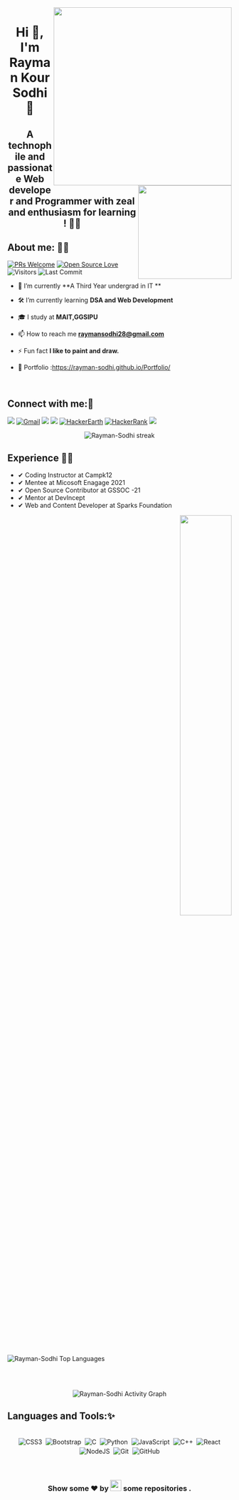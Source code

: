 <img align="right" alt="" width="400" src="https://www.linkedin.com/in/rayman-kour-sodhi-997b651a3/detail/background-image/">
<img align="right" src="https://raw.githubusercontent.com/akshitagupta15june/akshitagupta15june/master/200w.webp" width="210px" style="max-width:100%;">
<h1 align="center">Hi 👋, I'm Rayman Kour  Sodhi  🚀</h1>






<h2 align="center">A technophile and passionate Web developer and Programmer  with zeal and enthusiasm for learning ! 🐱‍🏍</h2>



## About me: 🙋‍♂
[![PRs Welcome](https://img.shields.io/badge/PRs-welcome-7FFFD4.svg?style=flat&logo=github)](https://github.com/Rayman-Sodhi)
[![Open Source Love](https://badges.frapsoft.com/os/v2/open-source.svg?v=103)](https://github.com/Rayman-Sodhi)
<img alt="Visitors" src="https://komarev.com/ghpvc/?username=Rayman-Sodhi&style=flat&labelColor=black&logo=github&label=PROFILE+VIEWS&color=7FFFD4"/>
<img alt="Last Commit" src="https://img.shields.io/github/last-commit/Rayman-Sodhi/Rayman-Sodhi?logo=markdown&label=LAST+UPDATE&color=7FFFD4&style=flat">

- 🔭 I’m currently **A  Third Year undergrad in IT **

- 🛠 I’m currently learning **DSA and Web Development**

- 🎓 I study at **MAIT,GGSIPU**

- 📫 How to reach me **raymansodhi28@gmail.com**

- ⚡ Fun fact **I like to paint and draw.**

- 🔭 Portfolio :https://rayman-sodhi.github.io/Portfolio/

<br>

## Connect with me:🤗

[<img src="https://img.shields.io/badge/Github-%23000000.svg?&style=for-the-badge&logo=github&logoColor=white">](https://github.com/Rayman-Sodhi)
[<img alt="Gmail" src="https://img.shields.io/badge/Gmail-D14836?style=for-the-badge&logo=gmail&logoColor=white" />](mailto:raymansodhi28@gmail.com)
[<img src="https://img.shields.io/badge/linkedin-%230077B5.svg?&style=for-the-badge&logo=linkedin&logoColor=white">](https://www.linkedin.com/in/rayman-kour-sodhi-997b651a3/)
[<img src="https://img.shields.io/badge/Portfolio-%23000000.svg?&style=for-the-badge">](https://rayman-sodhi.github.io/Portfolio/)
[<img alt="HackerEarth" src="https://img.shields.io/badge/HackerEarth-%232C3454.svg?style=for-the-badge&logo=HackerEarth&logoColor=Blue"/>](https://www.hackerearth.com/@qaursodhi)
[<img alt="HackerRank" src="https://img.shields.io/badge/-Hackerrank-2EC866?style=for-the-badge&logo=HackerRank&logoColor=white"/>](https://www.hackerrank.com/qaursodhi?hr_r=1)
[<img src="https://img.shields.io/badge/leetcode-%23000000.svg?&style=for-the-badge&logo=Leetcode&logoColor=orange">](https://leetcode.com/Rayman-Sodhi/)





 <p align="center">
        <img alt="Rayman-Sodhi streak" src="https://github-readme-streak-stats.herokuapp.com/?user=Rayman-Sodhi&theme=black-ice&hide_border=true&stroke=0000&background=060A0CD0"/>
</p>
  
  
## Experience 👩‍🎓
 
 - ✔ Coding Instructor at Campk12
 - ✔  Mentee at Micosoft Enagage 2021
 - ✔ Open Source Contributor at GSSOC -21 
 - ✔ Mentor at DevIncept 
 - ✔ Web and Content Developer at Sparks Foundation 







<p align="right">
  
<img  src="https://github-readme-stats.vercel.app/api?username=Rayman-sodhi&show_icons=true&hide_border=true&theme=dark" width="48%"  >

</p>

<p align="left">

   <img alt="Rayman-Sodhi Top Languages" src="https://github-readme-stats.vercel.app/api/top-langs/?username=Rayman-Sodhi&langs_count=8&count_private=true&layout=compact&theme=react&hide_border=true&bg_color=0D1117" />
  
  </p>
  
  
  
  

<br>

<p align="center" >


  <br>
<img alt=" Rayman-Sodhi Activity Graph" src="https://activity-graph.herokuapp.com/graph?username=Rayman-Sodhi&bg_color=0D1117&color=ccffcc&line=ffffff&point=FFFFFF&hide_border=true" />
</p>




## Languages and Tools:✨


<p align="center">
<br/>
<img alt="CSS3" src="https://img.shields.io/badge/css3%20-%231572B6.svg?&style=for-the-badge&logo=css3&logoColor=white" style="margin:2px;"/>
<img alt="Bootstrap" src="https://img.shields.io/badge/bootstrap%20-%23563D7C.svg?&style=for-the-badge&logo=bootstrap&logoColor=white" style="margin:2px;"/>
<img alt="C" src="https://img.shields.io/badge/c%20-%2300599C.svg?&style=for-the-badge&logo=c&logoColor=white" style="margin:2px;"/>
<img alt="Python" src="https://img.shields.io/badge/python%20-%2314354C.svg?&style=for-the-badge&logo=python&logoColor=white" style="margin:2px;"/>
<img alt="JavaScript" src="https://img.shields.io/badge/javascript%20-%23323330.svg?&style=for-the-badge&logo=javascript&logoColor=%23F7DF1E" style="margin:2px;"/>
<img alt="C++" src="https://img.shields.io/badge/c++%20-%2300599C.svg?&style=for-the-badge&logo=c%2B%2B&ogoColor=white" style="margin:2px;"/>
<img alt="React" src="https://img.shields.io/badge/react%20-%2320232a.svg?&style=for-the-badge&logo=react&logoColor=%2361DAFB" style="margin:2px;"/>
<img alt="NodeJS" src="https://img.shields.io/badge/node.js%20-%2343853D.svg?&style=for-the-badge&logo=node.js&logoColor=white" style="margin:2px;"/>
<img alt="Git" src="https://img.shields.io/badge/git%20-%23F05033.svg?&style=for-the-badge&logo=git&logoColor=white" style="margin:2px;"/>
<img alt="GitHub" src="https://img.shields.io/badge/github%20-%23121011.svg?&style=for-the-badge&logo=github&logoColor=white" style="margin:2px;"/>

<br/>
</p>

<br>
<h3 align="center">Show some ❤ by <img src="https://imgur.com/o7ncZFp.jpg" height=25px width=25px> some repositories .</h3>
